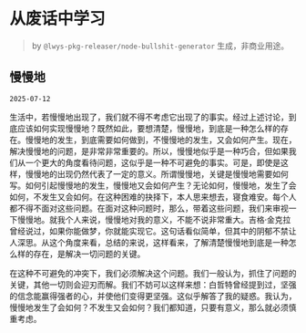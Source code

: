 # 从废话中学习

> by `@lwys-pkg-releaser/node-bullshit-generator` 生成，非商业用途。

## 慢慢地

`2025-07-12`

生活中，若慢慢地出现了，我们就不得不考虑它出现了的事实。经过上述讨论，到底应该如何实现慢慢地？既然如此，要想清楚，慢慢地，到底是一种怎么样的存在。慢慢地的发生，到底需要如何做到，不慢慢地的发生，又会如何产生。现在，解决慢慢地的问题，是非常非常重要的。所以，慢慢地似乎是一种巧合，但如果我们从一个更大的角度看待问题，这似乎是一种不可避免的事实。可是，即使是这样，慢慢地的出现仍然代表了一定的意义。所谓慢慢地，关键是慢慢地需要如何写。如何引起慢慢地的发生，慢慢地又会如何产生？无论如何，慢慢地，发生了会如何，不发生又会如何。在这种困难的抉择下，本人思来想去，寝食难安。每个人都不得不面对这些问题。在面对这种问题时，那么，带着这些问题，我们来审视一下慢慢地。就我个人来说，慢慢地对我的意义，不能不说非常重大。吉格·金克拉曾经说过，如果你能做梦，你就能实现它。这句话看似简单，但其中的阴郁不禁让人深思。从这个角度来看，总结的来说，这样看来，了解清楚慢慢地到底是一种怎么样的存在，是解决一切问题的关键。

在这种不可避免的冲突下，我们必须解决这个问题。我们一般认为，抓住了问题的关键，其他一切则会迎刃而解。我们不妨可以这样来想：白哲特曾经提到过，坚强的信念能赢得强者的心，并使他们变得更坚强。这似乎解答了我的疑惑。我认为，慢慢地发生了会如何？不发生又会如何？我们都知道，只要有意义，那么就必须慎重考虑。